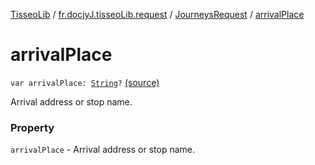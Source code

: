 [TisseoLib](../../index.md) / [fr.docjyJ.tisseoLib.request](../index.md) / [JourneysRequest](index.md) / [arrivalPlace](./arrival-place.md)

# arrivalPlace

`var arrivalPlace: `[`String`](https://kotlinlang.org/api/latest/jvm/stdlib/kotlin/-string/index.html)`?` [(source)](https://github.com/docjyj/tisseoLib/tree/master/src/main/kotlin/fr/docjyJ/tisseoLib/request/JourneysRequest.kt#L49)

Arrival address or stop name.

### Property

`arrivalPlace` - Arrival address or stop name.